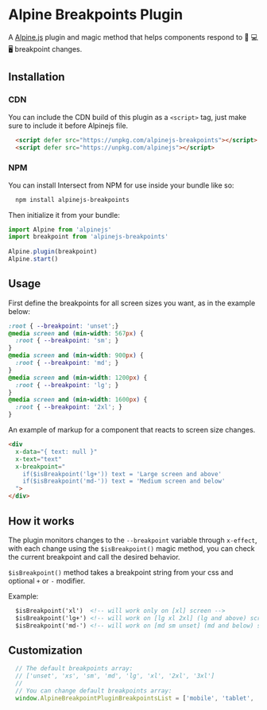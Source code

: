 # Alpine Breakpoints Plugin
A [Alpine.js](https://alpinejs.dev/) plugin and magic method that helps components respond to 📱 💻 🖥 breakpoint changes.

## Installation
### CDN

You can include the CDN build of this plugin as a `<script>` tag, just make sure to include it before Alpinejs file.

```html
  <script defer src="https://unpkg.com/alpinejs-breakpoints"></script>
  <script defer src="https://unpkg.com/alpinejs"></script>
```

### NPM

You can install Intersect from NPM for use inside your bundle like so:

```bash
  npm install alpinejs-breakpoints
```
Then initialize it from your bundle:

```js
import Alpine from 'alpinejs'
import breakpoint from 'alpinejs-breakpoints'
 
Alpine.plugin(breakpoint)
Alpine.start()
```

## Usage
First define the breakpoints for all screen sizes you want, as in the example below:

```css
:root { --breakpoint: 'unset';}
@media screen and (min-width: 567px) {
  :root { --breakpoint: 'sm'; }
}
@media screen and (min-width: 900px) {
  :root { --breakpoint: 'md'; }
}
@media screen and (min-width: 1200px) {
  :root { --breakpoint: 'lg'; }
}
@media screen and (min-width: 1600px) {
  :root { --breakpoint: '2xl'; }
}
```

An example of markup for a component that reacts to screen size changes.

```html
<div
  x-data="{ text: null }"
  x-text="text"
  x-breakpoint="
    if($isBreakpoint('lg+')) text = 'Large screen and above'
    if($isBreakpoint('md-')) text = 'Medium screen and below'
  ">
</div>
```

## How it works

The plugin monitors changes to the `--breakpoint` variable through `x-effect`, with each change using the `$isBreakpoint()` magic method, you can check the current breakpoint and call the desired behavior.

`$isBreakpoint()` method takes a breakpoint string from your css and optional `+` or `-` modifier.

Example:   
```html
  $isBreakpoint('xl')  <!-- will work only on [xl] screen -->
  $isBreakpoint('lg+') <!-- will work on [lg xl 2xl] (lg and above) screens -->   
  $isBreakpoint('md-') <!-- will work on [md sm unset] (md and below) screens -->
```

## Customization

```js
  // The default breakpoints array:
  // ['unset', 'xs', 'sm', 'md', 'lg', 'xl', '2xl', '3xl']
  // 
  // You can change default breakpoints array: 
  window.AlpineBreakpointPluginBreakpointsList = ['mobile', 'tablet', 'desktop']
```

